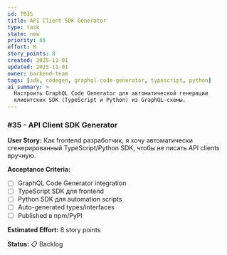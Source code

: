 ```yaml
---
id: T035
title: API Client SDK Generator
type: task
state: new
priority: 65
effort: M
story_points: 8
created: 2025-11-01
updated: 2025-11-01
owner: backend-team
tags: [sdk, codegen, graphql-code-generator, typescript, python]
ai_summary: >
  Настроить GraphQL Code Generator для автоматической генерации
  клиентских SDK (TypeScript и Python) из GraphQL-схемы.
---
```


### #35 - API Client SDK Generator

**User Story:**
Как frontend разработчик, я хочу автоматически сгенерированный TypeScript/Python SDK, чтобы не писать API clients вручную.

**Acceptance Criteria:**
- [ ] GraphQL Code Generator integration
- [ ] TypeScript SDK для frontend
- [ ] Python SDK для automation scripts
- [ ] Auto-generated types/interfaces
- [ ] Published в npm/PyPI

**Estimated Effort:** 8 story points

**Status:** 📋 Backlog
